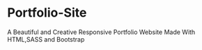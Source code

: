 # Portfolio-Site
A Beautiful and Creative Responsive Portfolio Website Made With HTML,SASS and Bootstrap
